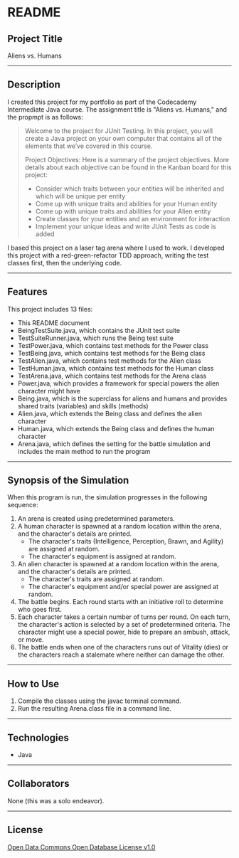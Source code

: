 # README

## Project Title
Aliens vs. Humans

---
## Description
I created this project for my portfolio as part of the Codecademy Intermediate Java course. The assignment title is "Aliens vs. Humans," and the propmpt is as follows:

> Welcome to the project for JUnit Testing. In this project, you will create a Java project on your own computer that contains all of the elements that we’ve covered in this course.
>
>Project Objectives:
>Here is a summary of the project objectives. More details about each objective can be found in the Kanban board for this project:
>
>- Consider which traits between your entities will be inherited and which will be unique per entity
>- Come up with unique traits and abilities for your Human entity
>- Come up with unique traits and abilities for your Alien entity
>- Create classes for your entities and an environment for interaction
>- Implement your unique ideas and write JUnit Tests as code is added

I based this project on a laser tag arena where I used to work. I developed this project with a red-green-refactor TDD approach, writing the test classes first, then the underlying code.

---
## Features
This project includes 13 files:
* This README document
* BeingTestSuite.java, which contains the JUnit test suite
* TestSuiteRunner.java, which runs the Being test suite
* TestPower.java, which contains test methods for the Power class
* TestBeing.java, which contains test methods for the Being class
* TestAlien.java, which contains test methods for the Alien class
* TestHuman.java, which contains test methods for the Human class
* TestArena.java, which contains test methods for the Arena class
* Power.java, which provides a framework for special powers the alien character might have
* Being.java, which is the superclass for aliens and humans and provides shared traits (variables) and skills (methods)
* Alien.java, which extends the Being class and defines the alien character
* Human.java, which extends the Being class and defines the human character
* Arena.java, which defines the setting for the battle simulation and includes the main method to run the program

---
## Synopsis of the Simulation
When this program is run, the simulation progresses in the following sequence:
1. An arena is created using predetermined parameters.
2. A human character is spawned at a random location within the arena, and the character's details are printed.
    - The character's traits (Intelligence, Perception, Brawn, and Agility) are assigned at random.
    - The character's equipment is assigned at random.
3. An alien character is spawned at a random location within the arena, and the character's details are printed.
    - The character's traits are assigned at random.
    - The character's equipment and/or special power are assigned at random.
4. The battle begins. Each round starts with an initiative roll to determine who goes first.
5. Each character takes a certain number of turns per round. On each turn, the character's action is selected by a set of predetermined criteria. The character might use a special power, hide to prepare an ambush, attack, or move.
6. The battle ends when one of the characters runs out of Vitality (dies) or the characters reach a stalemate where neither can damage the other.

---
## How to Use
1. Compile the classes using the javac terminal command.
2. Run the resulting Arena.class file in a command line.

---
## Technologies
* Java

---
## Collaborators
None (this was a solo endeavor).

---
## License
[Open Data Commons Open Database License v1.0](https://choosealicense.com/licenses/odbl-1.0/)
